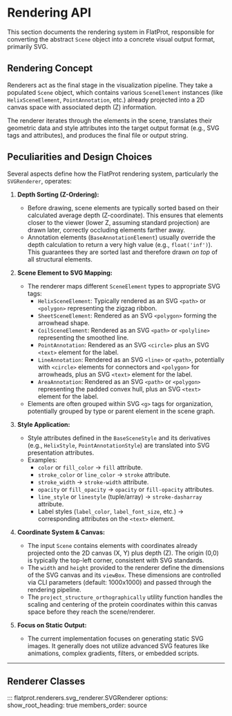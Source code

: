 # Rendering API

This section documents the rendering system in FlatProt, responsible for converting the abstract `Scene` object into a concrete visual output format, primarily SVG.

## Rendering Concept

Renderers act as the final stage in the visualization pipeline. They take a populated `Scene` object, which contains various `SceneElement` instances (like `HelixSceneElement`, `PointAnnotation`, etc.) already projected into a 2D canvas space with associated depth (Z) information.

The renderer iterates through the elements in the scene, translates their geometric data and style attributes into the target output format (e.g., SVG tags and attributes), and produces the final file or output string.

## Peculiarities and Design Choices

Several aspects define how the FlatProt rendering system, particularly the `SVGRenderer`, operates:

1.  **Depth Sorting (Z-Ordering):**

    -   Before drawing, scene elements are typically sorted based on their calculated average depth (Z-coordinate). This ensures that elements closer to the viewer (lower Z, assuming standard projection) are drawn later, correctly occluding elements farther away.
    -   Annotation elements (`BaseAnnotationElement`) usually override the depth calculation to return a very high value (e.g., `float('inf')`). This guarantees they are sorted last and therefore drawn _on top_ of all structural elements.

2.  **Scene Element to SVG Mapping:**

    -   The renderer maps different `SceneElement` types to appropriate SVG tags:
        -   `HelixSceneElement`: Typically rendered as an SVG `<path>` or `<polygon>` representing the zigzag ribbon.
        -   `SheetSceneElement`: Rendered as an SVG `<polygon>` forming the arrowhead shape.
        -   `CoilSceneElement`: Rendered as an SVG `<path>` or `<polyline>` representing the smoothed line.
        -   `PointAnnotation`: Rendered as an SVG `<circle>` plus an SVG `<text>` element for the label.
        -   `LineAnnotation`: Rendered as an SVG `<line>` or `<path>`, potentially with `<circle>` elements for connectors and `<polygon>` for arrowheads, plus an SVG `<text>` element for the label.
        -   `AreaAnnotation`: Rendered as an SVG `<path>` or `<polygon>` representing the padded convex hull, plus an SVG `<text>` element for the label.
    -   Elements are often grouped within SVG `<g>` tags for organization, potentially grouped by type or parent element in the scene graph.

3.  **Style Application:**

    -   Style attributes defined in the `BaseSceneStyle` and its derivatives (e.g., `HelixStyle`, `PointAnnotationStyle`) are translated into SVG presentation attributes.
    -   Examples:
        -   `color` or `fill_color` -> `fill` attribute.
        -   `stroke_color` or `line_color` -> `stroke` attribute.
        -   `stroke_width` -> `stroke-width` attribute.
        -   `opacity` or `fill_opacity` -> `opacity` or `fill-opacity` attributes.
        -   `line_style` or `linestyle` (tuple/array) -> `stroke-dasharray` attribute.
        -   Label styles (`label_color`, `label_font_size`, etc.) -> corresponding attributes on the `<text>` element.

4.  **Coordinate System & Canvas:**

    -   The input `Scene` contains elements with coordinates already projected onto the 2D canvas (X, Y) plus depth (Z). The origin (0,0) is typically the top-left corner, consistent with SVG standards.
    -   The `width` and `height` provided to the renderer define the dimensions of the SVG canvas and its `viewBox`. These dimensions are controlled via CLI parameters (default: 1000x1000) and passed through the rendering pipeline.
    -   The `project_structure_orthographically` utility function handles the scaling and centering of the protein coordinates within this canvas space before they reach the scene/renderer.

5.  **Focus on Static Output:**
    -   The current implementation focuses on generating static SVG images. It generally does not utilize advanced SVG features like animations, complex gradients, filters, or embedded scripts.

---

## Renderer Classes

::: flatprot.renderers.svg_renderer.SVGRenderer
options:
show_root_heading: true
members_order: source
